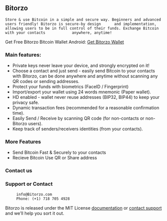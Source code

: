 ## Bitorzo

    Store & use Bitcoin in a simple and secure way. Beginners and advanced users friendly! Bitorzo is secure-by design      and implementation, allowing users to be in full control of their funds. Exchange Bitcoin with your contacts            anywhere, anytime!


Get Free Bitorzo Bitcoin Wallet 
Android: [Get Bitorzo Wallet](https://play.google.com/store/apps/details?id=com.bitorzo.wallet)




### Main features:

- Private keys never leave your device, and strongly encrypted on it!
- Choose a contact and just send - easily send Bitcoin to your contacts with Bitorzo, can be done anywhere and anytime without scanning any QR codes or sending addresses.
- Protect your funds with biometrics (FaceID / Fingerprint)
- Import/export your wallet using 24 words mnemonic (Paper wallet).
- HD enabled - wallet never reuse addresses (BIP32, BIP44) to keep your privacy safe.
- Dynamic transaction fees (recommended for a reasonable confirmation time).
- Easily Send / Receive by scanning QR code (for non-contacts or non-Bitorzo users).
- Keep track of senders/receivers identities (from your contacts).


### More Features

- Send Bitcoin Fast & Securely to your contacts 
- Recieve Bitcoin Use QR or Share address




### Contact us 
 

### Support or Contact

         info@Bitorzo.com 
         Phone: (+1) 718 705 4928 

Bitorzo is released under the MIT License [documentation](https://github.com/Bitorzo) or [contact support](https://github.com/contact) and we’ll help you sort it out.
